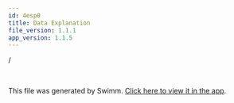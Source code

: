 ```yaml
---
id: 4esp0
title: Data Explanation
file_version: 1.1.1
app_version: 1.1.5
---
```


/

<br/>

This file was generated by Swimm. [Click here to view it in the app](https://app.swimm.io/repos/Z2l0aHViJTNBJTNBRkhFLkNoZXNzJTNBJTNBdnJvbmE=/docs/4esp0).
